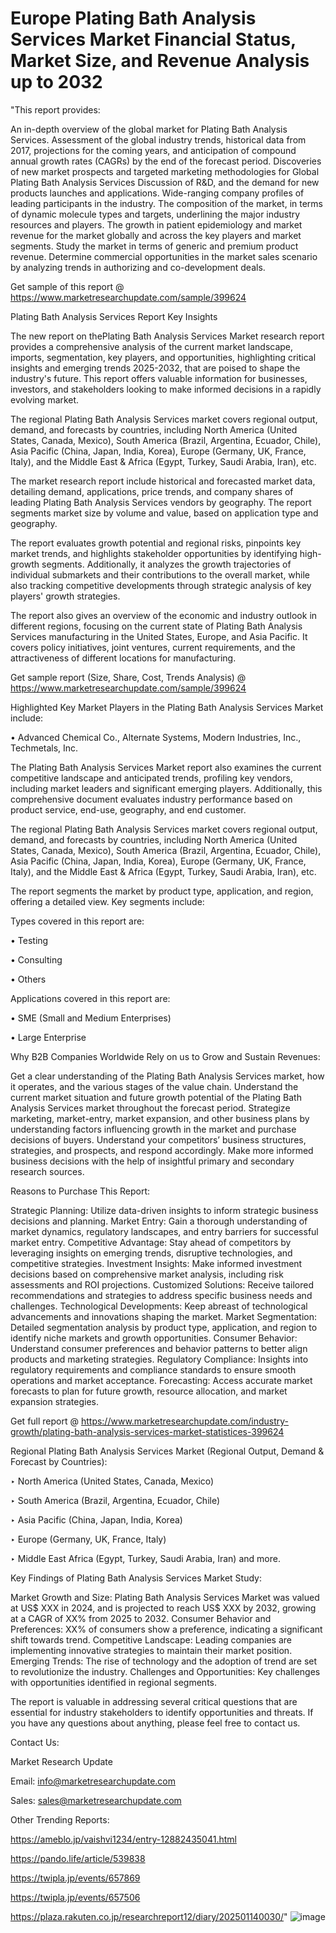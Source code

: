 # Europe Plating Bath Analysis Services Market Financial Status, Market Size, and Revenue Analysis up to 2032
"This report provides:

An in-depth overview of the global market for Plating Bath Analysis Services.
Assessment of the global industry trends, historical data from 2017, projections for the coming years, and anticipation of compound annual growth rates (CAGRs) by the end of the forecast period.
Discoveries of new market prospects and targeted marketing methodologies for Global Plating Bath Analysis Services
Discussion of R&D, and the demand for new products launches and applications.
Wide-ranging company profiles of leading participants in the industry.
The composition of the market, in terms of dynamic molecule types and targets, underlining the major industry resources and players.
The growth in patient epidemiology and market revenue for the market globally and across the key players and market segments.
Study the market in terms of generic and premium product revenue.
Determine commercial opportunities in the market sales scenario by analyzing trends in authorizing and co-development deals.

Get sample of this report @ https://www.marketresearchupdate.com/sample/399624

Plating Bath Analysis Services Report Key Insights

The new report on thePlating Bath Analysis Services Market research report provides a comprehensive analysis of the current market landscape, imports, segmentation, key players, and opportunities, highlighting critical insights and emerging trends 2025-2032, that are poised to shape the industry's future. This report offers valuable information for businesses, investors, and stakeholders looking to make informed decisions in a rapidly evolving market.

The regional Plating Bath Analysis Services market covers regional output, demand, and forecasts by countries, including North America (United States, Canada, Mexico), South America (Brazil, Argentina, Ecuador, Chile), Asia Pacific (China, Japan, India, Korea), Europe (Germany, UK, France, Italy), and the Middle East & Africa (Egypt, Turkey, Saudi Arabia, Iran), etc.

The market research report include historical and forecasted market data, detailing demand, applications, price trends, and company shares of leading Plating Bath Analysis Services vendors by geography. The report segments market size by volume and value, based on application type and geography.

The report evaluates growth potential and regional risks, pinpoints key market trends, and highlights stakeholder opportunities by identifying high-growth segments. Additionally, it analyzes the growth trajectories of individual submarkets and their contributions to the overall market, while also tracking competitive developments through strategic analysis of key players' growth strategies.

The report also gives an overview of the economic and industry outlook in different regions, focusing on the current state of Plating Bath Analysis Services manufacturing in the United States, Europe, and Asia Pacific. It covers policy initiatives, joint ventures, current requirements, and the attractiveness of different locations for manufacturing.

Get sample report (Size, Share, Cost, Trends Analysis) @ https://www.marketresearchupdate.com/sample/399624

Highlighted Key Market Players in the Plating Bath Analysis Services Market include:

• Advanced Chemical Co., Alternate Systems, Modern Industries, Inc., Techmetals, Inc.

The Plating Bath Analysis Services Market report also examines the current competitive landscape and anticipated trends, profiling key vendors, including market leaders and significant emerging players. Additionally, this comprehensive document evaluates industry performance based on product service, end-use, geography, and end customer.

The regional Plating Bath Analysis Services market covers regional output, demand, and forecasts by countries, including North America (United States, Canada, Mexico), South America (Brazil, Argentina, Ecuador, Chile), Asia Pacific (China, Japan, India, Korea), Europe (Germany, UK, France, Italy), and the Middle East & Africa (Egypt, Turkey, Saudi Arabia, Iran), etc.

The report segments the market by product type, application, and region, offering a detailed view. Key segments include:

Types covered in this report are:

• Testing

• Consulting

• Others

Applications covered in this report are:

• SME (Small and Medium Enterprises)

• Large Enterprise

Why B2B Companies Worldwide Rely on us to Grow and Sustain Revenues:

Get a clear understanding of the Plating Bath Analysis Services market, how it operates, and the various stages of the value chain.
Understand the current market situation and future growth potential of the Plating Bath Analysis Services market throughout the forecast period.
Strategize marketing, market-entry, market expansion, and other business plans by understanding factors influencing growth in the market and purchase decisions of buyers.
Understand your competitors’ business structures, strategies, and prospects, and respond accordingly.
Make more informed business decisions with the help of insightful primary and secondary research sources.

Reasons to Purchase This Report:

Strategic Planning: Utilize data-driven insights to inform strategic business decisions and planning.
Market Entry: Gain a thorough understanding of market dynamics, regulatory landscapes, and entry barriers for successful market entry.
Competitive Advantage: Stay ahead of competitors by leveraging insights on emerging trends, disruptive technologies, and competitive strategies.
Investment Insights: Make informed investment decisions based on comprehensive market analysis, including risk assessments and ROI projections.
Customized Solutions: Receive tailored recommendations and strategies to address specific business needs and challenges.
Technological Developments: Keep abreast of technological advancements and innovations shaping the market.
Market Segmentation: Detailed segmentation analysis by product type, application, and region to identify niche markets and growth opportunities.
Consumer Behavior: Understand consumer preferences and behavior patterns to better align products and marketing strategies.
Regulatory Compliance: Insights into regulatory requirements and compliance standards to ensure smooth operations and market acceptance.
Forecasting: Access accurate market forecasts to plan for future growth, resource allocation, and market expansion strategies.

Get full report @ https://www.marketresearchupdate.com/industry-growth/plating-bath-analysis-services-market-statistices-399624

Regional Plating Bath Analysis Services Market (Regional Output, Demand & Forecast by Countries):

‣ North America (United States, Canada, Mexico)

‣ South America (Brazil, Argentina, Ecuador, Chile)

‣ Asia Pacific (China, Japan, India, Korea)

‣ Europe (Germany, UK, France, Italy)

‣ Middle East Africa (Egypt, Turkey, Saudi Arabia, Iran) and more.

Key Findings of Plating Bath Analysis Services Market Study:

Market Growth and Size: Plating Bath Analysis Services Market was valued at US$ XXX in 2024, and is projected to reach US$ XXX by 2032, growing at a CAGR of XX% from 2025 to 2032.
Consumer Behavior and Preferences: XX% of consumers show a preference, indicating a significant shift towards trend.
Competitive Landscape: Leading companies are implementing innovative strategies to maintain their market position.
Emerging Trends: The rise of technology and the adoption of trend are set to revolutionize the industry.
Challenges and Opportunities: Key challenges with opportunities identified in regional segments.

The report is valuable in addressing several critical questions that are essential for industry stakeholders to identify opportunities and threats. If you have any questions about anything, please feel free to contact us.

Contact Us:

Market Research Update

Email: info@marketresearchupdate.com

Sales: sales@marketresearchupdate.com

Other Trending Reports:

https://ameblo.jp/vaishvi1234/entry-12882435041.html

https://pando.life/article/539838

https://twipla.jp/events/657869

https://twipla.jp/events/657506

https://plaza.rakuten.co.jp/researchreport12/diary/202501140030/"
![image](https://github.com/user-attachments/assets/81e639cc-920d-4efb-91cf-1108795108ac)
